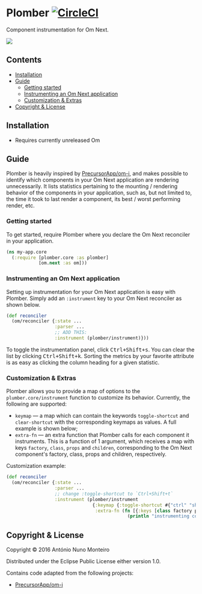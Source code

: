 # Plomber [![CircleCI](https://circleci.com/gh/anmonteiro/plomber.svg?style=svg&circle-token=c36d14af28ad66d21060d4fbdc520151b0b027d7)](https://circleci.com/gh/anmonteiro/plomber)

Component instrumentation for Om Next.

![](https://cloud.githubusercontent.com/assets/661909/15430238/bb54dc40-1ea4-11e6-81b8-239969d3dc18.gif)

## Contents

- [Installation](#installation)
- [Guide](#guide)
  - [Getting started](#getting-started)
  - [Instrumenting an Om Next application](#instrumenting-an-om-next-application)
  - [Customization & Extras](#customization--extras)
- [Copyright & License](#copyright--license)

## Installation

- Requires currently unreleased Om

## Guide

Plomber is heavily inspired by [PrecursorApp/om-i](https://github.com/PrecursorApp/om-i), and makes possible to identify which components in your Om Next application are rendering unnecessarily. It lists statistics pertaining to the mounting / rendering behavior of the components in your application, such as, but not limited to, the time it took to last render a component, its best / worst performing render, etc.

### Getting started

To get started, require Plomber where you declare the Om Next reconciler in your application.

```clojure
(ns my-app.core
  (:require [plomber.core :as plomber]
            [om.next :as om]))
```

### Instrumenting an Om Next application

Setting up instrumentation for your Om Next application is easy with Plomber. Simply add an `:instrument` key to your Om Next reconciler as shown below.

```clojure
(def reconciler
  (om/reconciler {:state ...
                  :parser ...
                  ;; ADD THIS:
                  :instrument (plomber/instrument)}))
```

To toggle the instrumentation panel, click <kbd>Ctrl+Shift+s</kbd>. You can clear the list by clicking <kbd>Ctrl+Shift+k</kbd>. Sorting the metrics by your favorite attribute is as easy as clicking the column heading for a given statistic.

### Customization & Extras

Plomber allows you to provide a map of options to the `plumber.core/instrument` function to customize its behavior. Currently, the following are supported:

- `keymap` — a map which can contain the keywords `toggle-shortcut` and `clear-shortcut` with the corresponding keymaps as values. A full example is shown below;
- `extra-fn` — an extra function that Plomber calls for each component it instruments. This is a function of 1 argument, which receives a map with keys `factory`, `class`, `props` and `children`, corresponding to the Om Next component's factory, class, props and children, respectively.


Customization example:

```clojure
(def reconciler
  (om/reconciler {:state ...
                  :parser ...
                  ;; change :toggle-shortcut to `Ctrl+Shift+t`
                  :instrument (plomber/instrument
                                {:keymap {:toggle-shortcut #{"ctrl" "shift" "t"}}
                                 :extra-fn (fn [{:keys [class factory props children]}]
                                             (println "instrumenting component" class))})}))
```

## Copyright & License

Copyright © 2016 António Nuno Monteiro

Distributed under the Eclipse Public License either version 1.0.

Contains code adapted from the following projects:

- [PrecursorApp/om-i](https://github.com/PrecursorApp/om-i)
